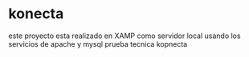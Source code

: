 # konecta

este proyecto esta realizado en XAMP como servidor local usando los servicios de apache y mysql
prueba tecnica kopnecta

